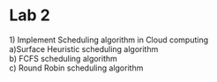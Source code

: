 <h1> Lab 2</h1>
1) Implement Scheduling algorithm in Cloud computing <br>
    a)Surface Heuristic scheduling algorithm<br>
    b) FCFS scheduling algorithm <br>
    c) Round Robin scheduling algorithm<br>